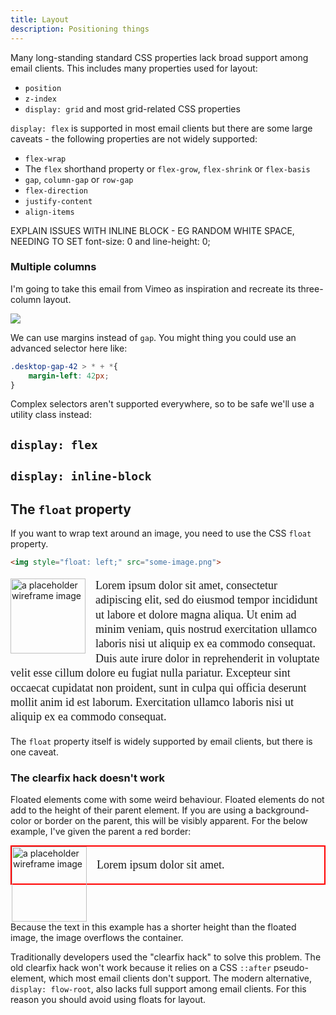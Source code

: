 ```yaml
---
title: Layout
description: Positioning things
---
```


Many long-standing standard CSS properties lack broad support among email clients. This includes many properties used for layout:
- `position`
- `z-index`
- `display: grid` and most grid-related CSS properties

`display: flex` is supported in most email clients but there are some large caveats - the following properties are not widely supported:
- `flex-wrap`
- The `flex` shorthand property or `flex-grow`, `flex-shrink` or `flex-basis`
- `gap`, `column-gap` or `row-gap`
- `flex-direction`
- `justify-content`
- `align-items`

EXPLAIN ISSUES WITH INLINE BLOCK - EG RANDOM WHITE SPACE, NEEDING TO SET font-size: 0 and line-height: 0;

### Multiple columns
I'm going to take this email from Vimeo as inspiration and recreate its three-column layout. 

![](/assets/vimeo-email.png)

We can use margins instead of `gap`. You might thing you could use an advanced selector here like:

```css
.desktop-gap-42 > * + *{
    margin-left: 42px;                
}
```

Complex selectors aren't supported everywhere, so to be safe we'll use a utility class instead:

## `display: flex`


## `display: inline-block`

## The `float` property

If you want to wrap text around an image, you need to use the CSS `float` property.

```html
<img style="float: left;" src="some-image.png">
```

<div style="max-width: 600px;">
<img style="width: 120px; height: 120px; float: left; margin-right: 16px;" src="../../src/assets/wireframe-image.png" alt="a placeholder wireframe image">
<p class="scribble" style="line-height: 1.3; font-family: redacted; font-size: 18px;">Lorem ipsum dolor sit amet, consectetur adipiscing elit, sed do eiusmod tempor incididunt ut labore et dolore magna aliqua. Ut enim ad minim veniam, quis nostrud exercitation ullamco laboris nisi ut aliquip ex ea commodo consequat. Duis aute irure dolor in reprehenderit in voluptate velit esse cillum dolore eu fugiat nulla pariatur. Excepteur sint occaecat cupidatat non proident, sunt in culpa qui officia deserunt mollit anim id est laborum. Exercitation ullamco laboris nisi ut aliquip ex ea commodo consequat.</p>
</div>

The `float` property itself is widely supported by email clients, but there is one caveat. 

### The clearfix hack doesn't work
Floated elements come with some weird behaviour. Floated elements do not add to the height of their parent element. If you are using a background-color or border on the parent, this will be visibly apparent. For the below example, I've given the parent a red border:

<div style="display: flow-root;">
<div style="max-width: 600px; border: solid 2px red;">
<img style="width: 120px; height: 120px; float: left; margin-right: 16px;" src="../../src/assets/wireframe-image.png" alt="a placeholder wireframe image">
<p class="scribble" style="line-height: 1.3; font-family: redacted; font-size: 18px;">Lorem ipsum dolor sit amet.</p>
</div>
</div>

<div display="flow-root"></div>
Because the text in this example has a shorter height than the floated image, the image overflows the container.

Traditionally developers used the "clearfix hack" to solve this problem. The old clearfix hack won't work because it relies on a CSS `::after` pseudo-element, which most email clients don't support. The modern alternative, `display: flow-root`, also lacks full support among email clients. For this reason you should avoid using floats for layout.

